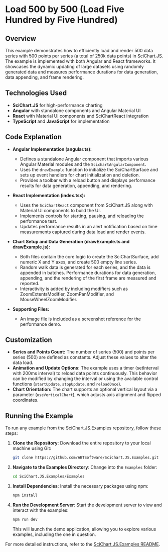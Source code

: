# Load 500 by 500 (Load Five Hundred by Five Hundred)

## Overview

This example demonstrates how to efficiently load and render 500 data series with 500 points per series (a total of 250k data points) in SciChart.JS. The example is implemented with both Angular and React frameworks. It showcases the dynamic updating of large datasets using randomly generated data and measures performance durations for data generation, data appending, and frame rendering.

## Technologies Used

-   **SciChart.JS** for high-performance charting
-   **Angular** with standalone components and Angular Material UI
-   **React** with Material UI components and SciChartReact integration
-   **TypeScript** and **JavaScript** for implementation

## Code Explanation

-   **Angular Implementation (angular.ts):**

    -   Defines a standalone Angular component that imports various Angular Material modules and the `ScichartAngularComponent`.
    -   Uses the `drawExample` function to initialize the SciChartSurface and sets up event handlers for chart initialization and deletion.
    -   Provides a toolbar with a reload button and displays performance results for data generation, appending, and rendering.

-   **React Implementation (index.tsx):**

    -   Uses the `SciChartReact` component from SciChart.JS along with Material UI components to build the UI.
    -   Implements controls for starting, pausing, and reloading the performance test.
    -   Updates performance results in an alert notification based on time measurements captured during data load and render events.

-   **Chart Setup and Data Generation (drawExample.ts and drawExample.js):**

    -   Both files contain the core logic to create the SciChartSurface, add numeric X and Y axes, and create 500 empty line series.
    -   Random walk data is generated for each series, and the data is appended in batches. Performance durations for data generation, appending, and the rendering of the first frame are measured and reported.
    -   Interactivity is added by including modifiers such as ZoomExtentsModifier, ZoomPanModifier, and MouseWheelZoomModifier.

-   **Supporting Files:**
    -   An image file is included as a screenshot reference for the performance demo.

## Customization

-   **Series and Points Count:** The number of series (500) and points per series (500) are defined as constants. Adjust these values to alter the data load.
-   **Animation and Update Options:** The example uses a timer (setInterval with 200ms interval) to reload data points continuously. This behavior can be modified by changing the interval or using the available control functions (`startUpdate`, `stopUpdate`, and `reloadOnce`).
-   **Chart Orientation:** The chart supports an optional vertical layout via a parameter (`useVerticalChart`), which adjusts axis alignment and flipped coordinates.

## Running the Example

To run any example from the SciChart.JS.Examples repository, follow these steps:

1. **Clone the Repository**: Download the entire repository to your local machine using Git:

    ```bash
    git clone https://github.com/ABTSoftware/SciChart.JS.Examples.git
    ```

2. **Navigate to the Examples Directory**: Change into the `Examples` folder:

    ```bash
    cd SciChart.JS.Examples/Examples
    ```

3. **Install Dependencies**: Install the necessary packages using npm:

    ```bash
    npm install
    ```

4. **Run the Development Server**: Start the development server to view and interact with the examples:

    ```bash
    npm run dev
    ```

    This will launch the demo application, allowing you to explore various examples, including the one in question.

For more detailed instructions, refer to the [SciChart.JS.Examples README](https://github.com/ABTSoftware/SciChart.JS.Examples/blob/master/README.md).
